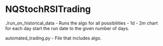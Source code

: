 # NQStochRSITrading
./run_on_historical_data - Runs the algo for all possibilities - 1d - 2m chart for each day start the run date to the given number of days. 

automated_trading.py - File that includes algo.

